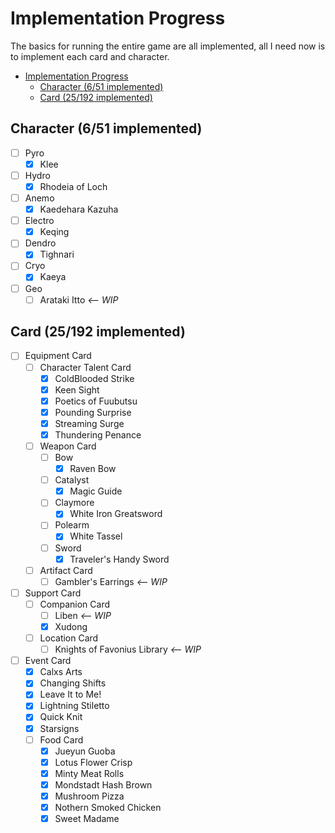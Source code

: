# Implementation Progress

The basics for running the entire game are all implemented,
all I need now is to implement each card and character.

- [Implementation Progress](#implementation-progress)
  - [Character (6/51 implemented)](#character-651-implemented)
  - [Card (25/192 implemented)](#card-25192-implemented)

## Character (6/51 implemented)

- [ ] Pyro
  - [x] Klee
- [ ] Hydro
  - [x] Rhodeia of Loch
- [ ] Anemo
  - [x] Kaedehara Kazuha
- [ ] Electro
  - [x] Keqing
- [ ] Dendro
  - [x] Tighnari
- [ ] Cryo
  - [x] Kaeya
- [ ] Geo
  - [ ] Arataki Itto _<-- WIP_

## Card (25/192 implemented)

- [ ] Equipment Card
  - [ ] Character Talent Card
    - [x] ColdBlooded Strike
    - [x] Keen Sight
    - [x] Poetics of Fuubutsu
    - [x] Pounding Surprise
    - [x] Streaming Surge
    - [x] Thundering Penance
  - [ ] Weapon Card
    - [ ] Bow
      - [x] Raven Bow
    - [ ] Catalyst
      - [x] Magic Guide
    - [ ] Claymore
      - [x] White Iron Greatsword
    - [ ] Polearm
      - [x] White Tassel
    - [ ] Sword
      - [x] Traveler's Handy Sword
  - [ ] Artifact Card
    - [ ] Gambler's Earrings _<-- WIP_
- [ ] Support Card
  - [ ] Companion Card
    - [ ] Liben _<-- WIP_
    - [x] Xudong
  - [ ] Location Card
    - [ ] Knights of Favonius Library _<-- WIP_
- [ ] Event Card
  - [x] Calxs Arts
  - [x] Changing Shifts
  - [x] Leave It to Me!
  - [x] Lightning Stiletto
  - [x] Quick Knit
  - [x] Starsigns
  - [ ] Food Card
    - [x] Jueyun Guoba
    - [x] Lotus Flower Crisp
    - [x] Minty Meat Rolls
    - [x] Mondstadt Hash Brown
    - [x] Mushroom Pizza
    - [x] Nothern Smoked Chicken
    - [x] Sweet Madame
